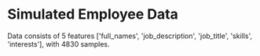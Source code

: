 # Simulated Employee Data

Data consists of 5 features ['full_names', 'job_description', 'job_title', 'skills', 'interests'], with 4830 samples.
